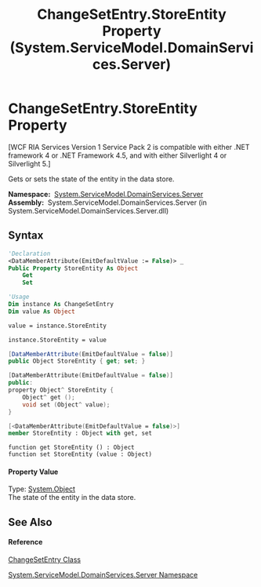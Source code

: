 ﻿---
title: ChangeSetEntry.StoreEntity Property  (System.ServiceModel.DomainServices.Server)
TOCTitle: StoreEntity Property
ms:assetid: P:System.ServiceModel.DomainServices.Server.ChangeSetEntry.StoreEntity
ms:mtpsurl: https://msdn.microsoft.com/en-us/library/system.servicemodel.domainservices.server.changesetentry.storeentity(v=VS.91)
ms:contentKeyID: 28754558
ms.date: 01/27/2012
mtps_version: v=VS.91
f1_keywords:
- System.ServiceModel.DomainServices.Server.ChangeSetEntry.StoreEntity
- System.ServiceModel.DomainServices.Server.ChangeSetEntry.get_StoreEntity
- System.ServiceModel.DomainServices.Server.ChangeSetEntry.set_StoreEntity
dev_langs:
- CSharp
- JScript
- VB
- FSharp
- c++
api_location:
- System.ServiceModel.DomainServices.Server.dll
api_name:
- System.ServiceModel.DomainServices.Server.ChangeSetEntry.get_StoreEntity
- System.ServiceModel.DomainServices.Server.ChangeSetEntry.set_StoreEntity
- System.ServiceModel.DomainServices.Server.ChangeSetEntry.StoreEntity
api_type:
- Managed
topic_type:
- apiref
- kbSyntax
product_family_name: VS
ROBOTS: INDEX,FOLLOW
---

# ChangeSetEntry.StoreEntity Property

\[WCF RIA Services Version 1 Service Pack 2 is compatible with either .NET framework 4 or .NET Framework 4.5, and with either Silverlight 4 or Silverlight 5.\]

Gets or sets the state of the entity in the data store.

**Namespace:**  [System.ServiceModel.DomainServices.Server](ff423220\(v=vs.91\).md)  
**Assembly:**  System.ServiceModel.DomainServices.Server (in System.ServiceModel.DomainServices.Server.dll)

## Syntax

``` vb
'Declaration
<DataMemberAttribute(EmitDefaultValue := False)> _
Public Property StoreEntity As Object
    Get
    Set
```

``` vb
'Usage
Dim instance As ChangeSetEntry
Dim value As Object

value = instance.StoreEntity

instance.StoreEntity = value
```

``` csharp
[DataMemberAttribute(EmitDefaultValue = false)]
public Object StoreEntity { get; set; }
```

``` c++
[DataMemberAttribute(EmitDefaultValue = false)]
public:
property Object^ StoreEntity {
    Object^ get ();
    void set (Object^ value);
}
```

``` fsharp
[<DataMemberAttribute(EmitDefaultValue = false)>]
member StoreEntity : Object with get, set
```

``` jscript
function get StoreEntity () : Object
function set StoreEntity (value : Object)
```

#### Property Value

Type: [System.Object](https://msdn.microsoft.com/en-us/library/e5kfa45b)  
The state of the entity in the data store.  

## See Also

#### Reference

[ChangeSetEntry Class](ff422139\(v=vs.91\).md)

[System.ServiceModel.DomainServices.Server Namespace](ff423220\(v=vs.91\).md)

